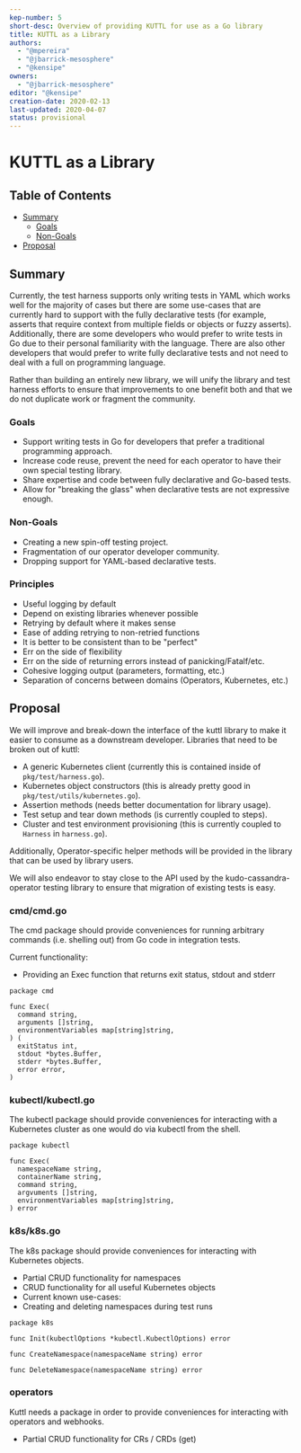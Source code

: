 ```yaml
---
kep-number: 5
short-desc: Overview of providing KUTTL for use as a Go library
title: KUTTL as a Library
authors:
  - "@mpereira"
  - "@jbarrick-mesosphere"
  - "@kensipe"
owners:
  - "@jbarrick-mesosphere"
editor: "@kensipe"
creation-date: 2020-02-13
last-updated: 2020-04-07
status: provisional
---
```


# KUTTL as a Library

## Table of Contents

* [Summary](#summary)
    * [Goals](#goals)
    * [Non-Goals](#non-goals)
* [Proposal](#proposal)


## Summary

Currently, the test harness supports only writing tests in YAML which works well for the majority of cases but there are some use-cases that are currently hard to support with the fully declarative tests (for example, asserts that require context from multiple fields or objects or fuzzy asserts). Additionally, there are some developers who would prefer to write tests in Go due to their personal familiarity with the language. There are also other developers that would prefer to write fully declarative tests and not need to deal with a full on programming language.

Rather than building an entirely new library, we will unify the library and test harness efforts to ensure that improvements to one benefit both and that we do not duplicate work or fragment the community.

### Goals

* Support writing tests in Go for developers that prefer a traditional programming approach.
* Increase code reuse, prevent the need for each operator to have their own special testing library.
* Share expertise and code between fully declarative and Go-based tests.
* Allow for "breaking the glass" when declarative tests are not expressive enough.

### Non-Goals

* Creating a new spin-off testing project.
* Fragmentation of our operator developer community.
* Dropping support for YAML-based declarative tests.

### Principles

* Useful logging by default
* Depend on existing libraries whenever possible
* Retrying by default where it makes sense
* Ease of adding retrying to non-retried functions
* It is better to be consistent than to be "perfect"
* Err on the side of flexibility
* Err on the side of returning errors instead of panicking/Fatalf/etc.
* Cohesive logging output (parameters, formatting, etc.)
* Separation of concerns between domains (Operators, Kubernetes, etc.)

## Proposal

We will improve and break-down the interface of the kuttl library to make it easier to consume as a downstream developer. Libraries that need to be broken out of kuttl:

* A generic Kubernetes client (currently this is contained inside of `pkg/test/harness.go`).
* Kubernetes object constructors (this is already pretty good in `pkg/test/utils/kubernetes.go`).
* Assertion methods (needs better documentation for library usage).
* Test setup and tear down methods (is currently coupled to steps).
* Cluster and test environment provisioning (this is currently coupled to `Harness` in `harness.go`).

Additionally, Operator-specific helper methods will be provided in the library that can be used by library users.

We will also endeavor to stay close to the API used by the kudo-cassandra-operator testing library to ensure that migration of existing tests is easy.

### cmd/cmd.go

The cmd package should provide conveniences for running arbitrary commands (i.e. shelling out) from Go code in integration tests.

Current functionality:
* Providing an Exec function that returns exit status, stdout and stderr

```
package cmd

func Exec(
  command string,
  arguments []string,
  environmentVariables map[string]string,
) (
  exitStatus int,
  stdout *bytes.Buffer,
  stderr *bytes.Buffer,
  error error,
)
```

### kubectl/kubectl.go

The kubectl package should provide conveniences for interacting with a Kubernetes cluster as one would do via kubectl from the shell.

```
package kubectl

func Exec(
  namespaceName string,
  containerName string,
  command string,
  argvuments []string,
  environmentVariables map[string]string,
) error
```

### k8s/k8s.go

The k8s package should provide conveniences for interacting with Kubernetes objects.

* Partial CRUD functionality for namespaces
* CRUD functionality for all useful Kubernetes objects
* Current known use-cases:
* Creating and deleting namespaces during test runs

```
package k8s

func Init(kubectlOptions *kubectl.KubectlOptions) error

func CreateNamespace(namespaceName string) error

func DeleteNamespace(namespaceName string) error
```

### operators

Kuttl needs a package in order to provide conveniences for interacting with operators and webhooks.

* Partial CRUD functionality for CRs / CRDs (get)
